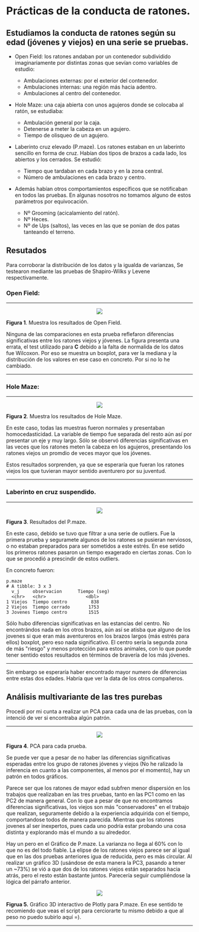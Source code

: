 # Prácticas de la conducta de ratones.

## Estudiamos la conducta de ratones según su edad (jóvenes y viejos) en una serie se pruebas.

* Open Field: los ratones andaban por un contenedor subdividido imaginariamente por distintas zonas que sevían como variables de estudio:
   - Ambulaciones externas: por el exterior del contenedor.
   - Ambulaciones internas: una región más hacia adentro.
   - Ambulaciones al centro del contenedor.
   
* Hole Maze: una caja abierta con unos agujeros donde se colocaba al ratón, se estudiaba:
  - Ambulación general por la caja.
  - Detenerse a meter la cabeza en un agujero.
  - Tiempo de olisqueo de un agujero.
  
* Laberinto cruz elevado (P.maze). Los ratones estaban en un laberinto sencillo en forma de cruz. Habían dos tipos de brazos a cada lado, los abiertos y los cerrados. Se estudió:
  - Tiempo que tardaban en cada brazo y en la zona central.
  - Número de ambulaciones en cada brazo y centro.

* Además habían otros comportamientos específicos que se notificaban en todos las pruebas. En algunas nosotros no tomamos alguno de estos parámetros por equivocación.
  - Nº Grooming (acicalamiento del ratón). 
  - Nº Heces.
  - Nº de Ups (saltos), las veces en las que se ponían de dos patas tanteando el terreno.

## Resutados 

Para corroborar la distribución de los datos y la igualda de varianzas, Se testearon mediante las pruebas de Shapiro-Wilks y Levene respectivamente.

### **Open Field:**

---

<p align="center">
 
  <img src="https://github.com/Juankkar/cuarto_carrera/blob/main/FAA/conducta/graficas/om.png" />

</p>

**Figura 1**. Muestra los resultados de Open Field.

Ninguna de las comparaciones en esta prueba reflefaron diferencias significativas entre los ratones viejos y jóvenes. La figura presenta una errata, el test utilizado para **C** debido a la falta de normalida de los datos fue Wilcoxon. Por eso se muestra un boxplot, para ver la mediana y la distribución de los valores en ese caso en concreto. Por si no lo he cambiado.  

---

### **Hole Maze:**


---

<p align="center">
 
  <img src="https://github.com/Juankkar/cuarto_carrera/blob/main/FAA/conducta/graficas/hm.png" />

</p>

**Figura 2**. Muestra los resultados de Hole Maze. 

En este caso, todas las muestras fueron normales y presentaban homocedasticidad. La variable de tiempo fue separada del resto aún así por presentar un eje y muy largo. Sólo se observó diferencias significativas en las veces que los ratones meten la cabeza en los agujeros, presentando los ratones viejos un promdio de veces mayor que los jóvenes.

Estos resultados sorprenden, ya que se esperaría que fueran los ratones viejos los que tuvieran mayor sentido aventurero por su juventud.

---

### **Laberinto en cruz suspendido**.

---

<p align="center">
 
  <img src="https://github.com/Juankkar/cuarto_carrera/blob/main/FAA/conducta/graficas/Rplot05.png" />

</p>

**Figura 3**. Resultados del P.maze.

En este caso, debido se tuvo que filtrar a una serie de outliers. Fue la primera prueba y seguramete algunos de los ratones se pusieran nerviosos, o no estaban preparados para ser sometidos a este estrés. En ese setido los primeros ratones pasaron un tiempo exagerado en ciertas zonas. Con lo que se procedió a prescindir de estos outliers.

En concreto fueron:

```
p.maze
# A tibble: 3 x 3
  v_j     observacion      Tiempo (seg) 
  <chr>   <chr>               <dbl>
1 Viejos  Tiempo centro         838
2 Viejos  Tiempo cerrado       1753
3 Jovenes Tiempo centro        1515
```

Sólo hubo diferencias significativas en las estancias del centro. No encontrándos nada en los otros brazos, aún así se atisba que alguno de los jovenes si que eran más aventureros en los brazos largos (más estrés para ellos) boxplot, pero eso nada significativo. El centro sería la segunda zona de más "riesgo" y menos protección para estos animales, con lo que puede tener sentido estos resultados en términos de bravería de los más jóvenes.

---

Sin embargo se esperaría haber encontrado mayor numero de diferencias entre estas dos edades. Habría que ver la data de los otros compañeros.

## **Análisis multivariante de las tres purebas**

Procedí por mi cunta a realizar un PCA para cada una de las pruebas, con la intenció de ver si encontraba algún patrón.

---

<p align="center">
 
  <img src="https://github.com/Juankkar/cuarto_carrera/blob/main/FAA/conducta/graficas/Rplot07.png" />

</p>

**Figura 4**. PCA para cada prueba. 

Se puede ver que a pesar de no haber las diferencias significativas esperadas entre los grupo de ratones jóvenes y viejos (No he ralizado la inferencia en cuanto a las componentes, al menos por el momento), hay un patrón en todos gráficos.

Parece ser que los ratones de mayor edad subfren menor dispersión en los trabajos que realizaban en las tres pruebas, tanto en las PC1 como en las PC2 de manera general. Con lo que a pesar de que no encontramos diferencias significativas, los viejos son más "conservadores" en el trabajo que realizan, seguramente debido a la experiencia adquirida con el tiempo, comportandose todos de manera parecida. Mientras que los ratones jovenes al ser inexpertos, pues cada uno podría estar probando una cosa distinta y explorando más el mundo a su alrededor.

Hay un pero en el Gráfico de P.maze. La varianza no llega al 60% con lo que no es del todo fiable. La elipse de los ratones viejos parece ser al igual que en las dos pruebas anteriores igua de reducida, pero es más circular. Al realizar un gráfico 3D (usándose de esta manera la PC3, pasando a tener un ~73%) se vió a que dos de los ratones viejos están separados hacia atrás, pero el resto están bastante juntos. Parecería seguir cumpliéndose la lógica del párrafo anterior.

<p align="center">
 
  <img src="https://github.com/Juankkar/cuarto_carrera/blob/main/FAA/conducta/graficas/Rplot06.png" />

</p>

**Figrua 5.** Gráfico 3D interactivo de Plotly para P.maze. En ese sentido te recomiendo que veas el script para cerciorarte tu mismo debido a que al peso no puedo subirlo aquí =).

---
